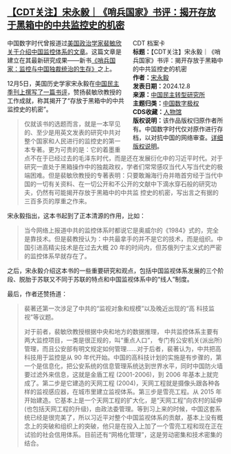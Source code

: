 <!--1733726667000-->
[【CDT关注】宋永毅｜《哨兵国家》书评：揭开存放于黑箱中的中共监控史的机密](https://chinadigitaltimes.net/chinese/713778.html)
------

<div style="width:42%;float:right;padding-left:20px"><div class="su-spoiler su-spoiler-style-fancy su-spoiler-icon-chevron-circle" data-scroll-offset="0" data-anchor-in-url="no"><div class="su-spoiler-title" tabindex="0" role="button"><span class="su-spoiler-icon"></span>CDT 档案卡</div><div class="su-spoiler-content su-u-clearfix su-u-trim"><strong>标题：</strong>【CDT关注】宋永毅｜《哨兵国家》书评：揭开存放于黑箱中的中共监控史的机密<br><strong>作者：</strong><a href="https://chinadigitaltimes.net/space/宋永毅" target="_blank">宋永毅</a><br><strong>发表日期：</strong>2024.12.8<br><strong>来源：</strong><a href="https://chinademocrats.org/?p=4379" target="_blank">中国民主转型研究所</a><br><strong>主题归类：</strong><a href="https://chinadigitaltimes.net/space/中国数字极权" target="_blank">中国数字极权</a><br><strong>CDS收藏：</strong><a href="https://chinadigitaltimes.net/space/%E4%BA%BA%E7%89%A9%E9%A6%86" target="_blank" rel="noopener">人物馆</a><br><strong>版权说明：</strong>该作品版权归原作者所有。中国数字时代仅对原作进行存档，以对抗中国的网络审查。<a href="https://chinadigitaltimes.net/chinese/copyright">详细版权说明</a>。</div></div></div><p>中国数字时代曾报道过<a href="https://chinadigitaltimes.net/chinese/704940.html">美国政治学家裴敏欣关于介绍中国监控体系的文章</a>。这篇文章是建立在其最新研究成果——新书<a href="https://www.amazon.com/Sentinel-State-Surveillance-Survival-Dictatorship/dp/0674257839">《哨兵国家：监控与中国独裁统治的生存》</a>之上。</p><p>12月5日，美国历史学家宋永毅在<a href="https://chinademocrats.org/?p=4379">中国民主季刊上撰写了一篇书评</a>，赞扬裴敏欣教授的工作成就，称其揭开了“存放于黑箱中的中共监控史的机密”。</p><blockquote><p>仅就该书的选题而言，就是一本罕见的、至少是用英文发表的研究中共对整个国家和人民进行的监控史的第一本专著。更为可贵的是：它的着墨重点不在于已经过去的毛泽东时代，而是还在发展衍化中的习近平时代。对于研究一直处于黑箱操作中的独裁政权，学者们常常感叹当代人写当代史的极端困难。但是裴敏欣教授的专著表明：只要敢瀚海行舟并皓首穷经于当代中国的一切有关资料、在一切公开和不公开的文献中下滴水穿石般的研究功夫，仍然有可能揭开存放于黑箱中的中共监 控史的机密，写出言之有据的三百多页的厚重之作来。 </p></blockquote><p>宋永毅指出，这本书起到了正本清源的作用，比如：</p><blockquote><p>当今网络上报道中共的监控体系时都说它是奥威尔的《1984》式的，完全是靠技术。但是裴教授认为：中共最拿手的并不是它的技术，而是组织。中国引进高精尖技术是在过去大概 20 年的时间内，但苏俄列宁主义式的严密的监控体系早就存在了。</p></blockquote><p>之后，宋永毅介绍这本书的一些重要研究和观点，包括中国监视体系发展的三个阶段、脱胎于苏联又不同于苏联的特点和中国监视体系中的“线人”制度。</p><p>最后，作者还赞扬道：</p><blockquote><p>裴著还第一次涉足了中共的“监视对象和规模”以及晚近出现的“高 科技监视”等议题。</p><p>对于前者，裴敏欣教授根据中央和地方的数据推理， 中共监控体系主要有两大监控项目，一类是很正规的，叫“重点人口”， 专门有公安机关(派出所)管理，而且公安部有明文规定如何管理……对于后者，裴著认为，中共把高科技用于监控是从 90 年代开始。中国的高科技计划的实施是有步骤的，第一个是信息化，把公安系统的信息管理系统达到世界水平，同时中国防火墙要过滤外来信息，这就是金盾工程 (2001-2006)，到 2006 年基本上就完成了。第二步是它建造的天网工程 (2004)，天网工程就是摄像头跟各种各样的监视感应器，在城市里建立监视体系。第三步是雪亮工程。从 2015 年开始建造。它基本上是一个天网工程的扩大化，是“天网工程”向农村的延伸(也包括天网工程的升级)，由政法委管理。等到习上来的时候，中国这套系统已经是很完美了，所以习近平对整个中国监视体系的贡献，基本上没有概念上的突破和组织上的突破，他只是在投入上加了一个雪亮工程和现在正在试验的社会信用体系。目前还有“网格化管理”，这是劳动密集和技术密集的结合。</p></blockquote><div class="addtoany_share_save_container addtoany_content addtoany_content_bottom"><div class="a2a_kit a2a_kit_size_32 addtoany_list" data-a2a-url="https://chinadigitaltimes.net/chinese/713778.html" data-a2a-title="【CDT关注】宋永毅｜《哨兵国家》书评：揭开存放于黑箱中的中共监控史的机密"><a class="a2a_button_facebook" href="https://www.addtoany.com/add_to/facebook?linkurl=https%3A%2F%2Fchinadigitaltimes.net%2Fchinese%2F713778.html&amp;linkname=%E3%80%90CDT%E5%85%B3%E6%B3%A8%E3%80%91%E5%AE%8B%E6%B0%B8%E6%AF%85%EF%BD%9C%E3%80%8A%E5%93%A8%E5%85%B5%E5%9B%BD%E5%AE%B6%E3%80%8B%E4%B9%A6%E8%AF%84%EF%BC%9A%E6%8F%AD%E5%BC%80%E5%AD%98%E6%94%BE%E4%BA%8E%E9%BB%91%E7%AE%B1%E4%B8%AD%E7%9A%84%E4%B8%AD%E5%85%B1%E7%9B%91%E6%8E%A7%E5%8F%B2%E7%9A%84%E6%9C%BA%E5%AF%86" title="Facebook" rel="nofollow noopener" target="_blank"></a><a class="a2a_button_twitter" href="https://www.addtoany.com/add_to/twitter?linkurl=https%3A%2F%2Fchinadigitaltimes.net%2Fchinese%2F713778.html&amp;linkname=%E3%80%90CDT%E5%85%B3%E6%B3%A8%E3%80%91%E5%AE%8B%E6%B0%B8%E6%AF%85%EF%BD%9C%E3%80%8A%E5%93%A8%E5%85%B5%E5%9B%BD%E5%AE%B6%E3%80%8B%E4%B9%A6%E8%AF%84%EF%BC%9A%E6%8F%AD%E5%BC%80%E5%AD%98%E6%94%BE%E4%BA%8E%E9%BB%91%E7%AE%B1%E4%B8%AD%E7%9A%84%E4%B8%AD%E5%85%B1%E7%9B%91%E6%8E%A7%E5%8F%B2%E7%9A%84%E6%9C%BA%E5%AF%86" title="Twitter" rel="nofollow noopener" target="_blank"></a><a class="a2a_button_telegram" href="https://www.addtoany.com/add_to/telegram?linkurl=https%3A%2F%2Fchinadigitaltimes.net%2Fchinese%2F713778.html&amp;linkname=%E3%80%90CDT%E5%85%B3%E6%B3%A8%E3%80%91%E5%AE%8B%E6%B0%B8%E6%AF%85%EF%BD%9C%E3%80%8A%E5%93%A8%E5%85%B5%E5%9B%BD%E5%AE%B6%E3%80%8B%E4%B9%A6%E8%AF%84%EF%BC%9A%E6%8F%AD%E5%BC%80%E5%AD%98%E6%94%BE%E4%BA%8E%E9%BB%91%E7%AE%B1%E4%B8%AD%E7%9A%84%E4%B8%AD%E5%85%B1%E7%9B%91%E6%8E%A7%E5%8F%B2%E7%9A%84%E6%9C%BA%E5%AF%86" title="Telegram" rel="nofollow noopener" target="_blank"></a><a class="a2a_button_reddit" href="https://www.addtoany.com/add_to/reddit?linkurl=https%3A%2F%2Fchinadigitaltimes.net%2Fchinese%2F713778.html&amp;linkname=%E3%80%90CDT%E5%85%B3%E6%B3%A8%E3%80%91%E5%AE%8B%E6%B0%B8%E6%AF%85%EF%BD%9C%E3%80%8A%E5%93%A8%E5%85%B5%E5%9B%BD%E5%AE%B6%E3%80%8B%E4%B9%A6%E8%AF%84%EF%BC%9A%E6%8F%AD%E5%BC%80%E5%AD%98%E6%94%BE%E4%BA%8E%E9%BB%91%E7%AE%B1%E4%B8%AD%E7%9A%84%E4%B8%AD%E5%85%B1%E7%9B%91%E6%8E%A7%E5%8F%B2%E7%9A%84%E6%9C%BA%E5%AF%86" title="Reddit" rel="nofollow noopener" target="_blank"></a><a class="a2a_button_whatsapp" href="https://www.addtoany.com/add_to/whatsapp?linkurl=https%3A%2F%2Fchinadigitaltimes.net%2Fchinese%2F713778.html&amp;linkname=%E3%80%90CDT%E5%85%B3%E6%B3%A8%E3%80%91%E5%AE%8B%E6%B0%B8%E6%AF%85%EF%BD%9C%E3%80%8A%E5%93%A8%E5%85%B5%E5%9B%BD%E5%AE%B6%E3%80%8B%E4%B9%A6%E8%AF%84%EF%BC%9A%E6%8F%AD%E5%BC%80%E5%AD%98%E6%94%BE%E4%BA%8E%E9%BB%91%E7%AE%B1%E4%B8%AD%E7%9A%84%E4%B8%AD%E5%85%B1%E7%9B%91%E6%8E%A7%E5%8F%B2%E7%9A%84%E6%9C%BA%E5%AF%86" title="WhatsApp" rel="nofollow noopener" target="_blank"></a><a class="a2a_button_email" href="https://www.addtoany.com/add_to/email?linkurl=https%3A%2F%2Fchinadigitaltimes.net%2Fchinese%2F713778.html&amp;linkname=%E3%80%90CDT%E5%85%B3%E6%B3%A8%E3%80%91%E5%AE%8B%E6%B0%B8%E6%AF%85%EF%BD%9C%E3%80%8A%E5%93%A8%E5%85%B5%E5%9B%BD%E5%AE%B6%E3%80%8B%E4%B9%A6%E8%AF%84%EF%BC%9A%E6%8F%AD%E5%BC%80%E5%AD%98%E6%94%BE%E4%BA%8E%E9%BB%91%E7%AE%B1%E4%B8%AD%E7%9A%84%E4%B8%AD%E5%85%B1%E7%9B%91%E6%8E%A7%E5%8F%B2%E7%9A%84%E6%9C%BA%E5%AF%86" title="Email" rel="nofollow noopener" target="_blank"></a><a class="a2a_button_copy_link" href="https://www.addtoany.com/add_to/copy_link?linkurl=https%3A%2F%2Fchinadigitaltimes.net%2Fchinese%2F713778.html&amp;linkname=%E3%80%90CDT%E5%85%B3%E6%B3%A8%E3%80%91%E5%AE%8B%E6%B0%B8%E6%AF%85%EF%BD%9C%E3%80%8A%E5%93%A8%E5%85%B5%E5%9B%BD%E5%AE%B6%E3%80%8B%E4%B9%A6%E8%AF%84%EF%BC%9A%E6%8F%AD%E5%BC%80%E5%AD%98%E6%94%BE%E4%BA%8E%E9%BB%91%E7%AE%B1%E4%B8%AD%E7%9A%84%E4%B8%AD%E5%85%B1%E7%9B%91%E6%8E%A7%E5%8F%B2%E7%9A%84%E6%9C%BA%E5%AF%86" title="Copy Link" rel="nofollow noopener" target="_blank"></a><a class="a2a_dd addtoany_share_save addtoany_share" href="https://www.addtoany.com/share"></a></div></div>

